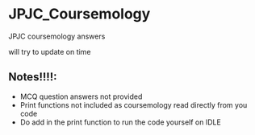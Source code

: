 # JPJC_Coursemology
JPJC coursemology answers

will try to update on time

## Notes!!!!:
- MCQ question answers not provided
- Print functions not included as coursemology read directly from you code
- Do add in the print function to run the code yourself on IDLE

